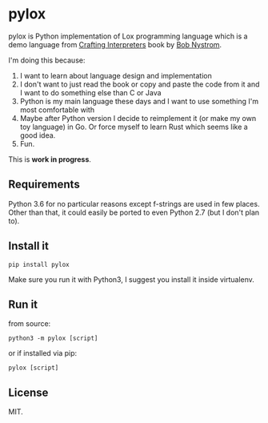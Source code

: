pylox
=====

pylox is Python implementation of Lox programming language which is a
demo language from [Crafting Interpreters](http://www.craftinginterpreters.com/)
book by [Bob Nystrom](https://github.com/munificent).

I'm doing this because:

1. I want to learn about language design and implementation
2. I don't want to just read the book or copy and paste the code from it
   and I want to do something else than C or Java
3. Python is my main language these days and I want to use something I'm
   most comfortable with
4. Maybe after Python version I decide to reimplement it (or make my
   own toy language) in Go. Or force myself to learn Rust which seems
   like a good idea.
5. Fun.

This is **work in progress**.

Requirements
------------

Python 3.6 for no particular reasons except f-strings are used in few
places. Other than that, it could easily be ported to even Python 2.7
(but I don't plan to).

Install it
----------

    pip install pylox

Make sure you run it with Python3, I suggest you install it inside
virtualenv.

Run it
------

from source:

    python3 -m pylox [script]

or if installed via pip:

    pylox [script]

License
-------

MIT.
